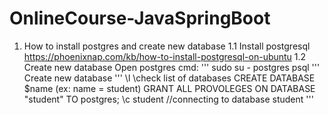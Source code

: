 # OnlineCourse-JavaSpringBoot

1. How to install postgres and create new database
1.1 Install postgresql
  https://phoenixnap.com/kb/how-to-install-postgresql-on-ubuntu
1.2 Create new database
  Open postgres cmd: 
  '''
  sudo su - postgres
  psql
  '''
  Create new database
  '''
  \l \\check list of databases
  CREATE DATABASE $name (ex: name = student)
  GRANT ALL PROVOLEGES ON DATABASE "student" TO postgres;
  \c student //connecting to database student
  '''
